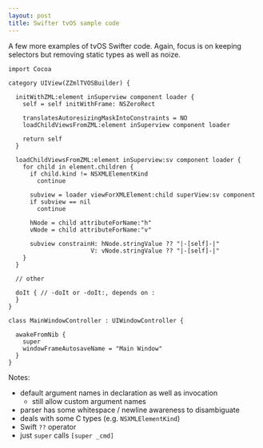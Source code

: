 ```yaml
---
layout: post
title: Swifter tvOS sample code
---
```

A few more examples of tvOS Swifter code. Again, focus is on keeping selectors
but removing static types as well as noize.

    import Cocoa
    
    category UIView(ZZmlTVOSBuilder) {
    
      initWithZML:element inSuperview component loader {
        self = self initWithFrame: NSZeroRect
    
        translatesAutoresizingMaskIntoConstraints = NO
        loadChildViewsFromZML:element inSuperview component loader
    
        return self
      }
    
      loadChildViewsFromZML:element inSuperview:sv component loader {
        for child in element.children {
          if child.kind != NSXMLElementKind
            continue
      
          subview = loader viewForXMLElement:child superView:sv component
          if subview == nil
            continue
      
          hNode = child attributeForName:"h"
          vNode = child attributeForName:"v"
      
          subview constrainH: hNode.stringValue ?? "|-[self]-|"
                           V: vNode.stringValue ?? "|-[self]-|"
        }
      }
    
      // other
    
      doIt { // -doIt or -doIt:, depends on :
      }    
    }
    
    class MainWindowController : UIWindowController {
    
      awakeFromNib {
        super
        windowFrameAutosaveName = "Main Window"
      }
    }

Notes:

- default argument names in declaration as well as invocation
  - still allow custom argument names
- parser has some whitespace / newline awareness to disambiguate
- deals with some C types (e.g. `NSXMLElementKind`)
- Swift `??` operator
- just `super` calls `[super _cmd]`
